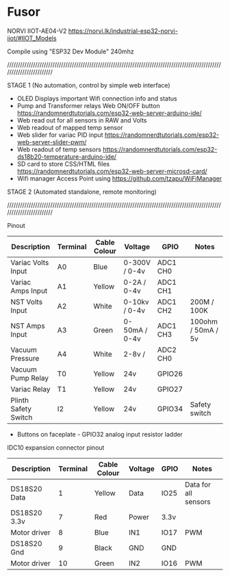 # Fusor

NORVI IIOT-AE04-V2
https://norvi.lk/industrial-esp32-norvi-iiot/#IIOT_Models

Compile using "ESP32 Dev Module" 240mhz 

////////////////////////////////////////////////////////////////////////////////////////////////////////////////////////

STAGE 1 (No automation, control by simple web interface)

- OLED Displays important Wifi connection info and status
- Pump and Transformer relays Web ON/OFF button https://randomnerdtutorials.com/esp32-web-server-arduino-ide/
- Web read out for all sensors in RAW and Volts 
- Web readout of mapped temp sensor 
- Web slider for variac PID input https://randomnerdtutorials.com/esp32-web-server-slider-pwm/
- Web readout of temp sensors https://randomnerdtutorials.com/esp32-ds18b20-temperature-arduino-ide/
- SD card to store CSS/HTML files https://randomnerdtutorials.com/esp32-web-server-microsd-card/
- Wifi manager Access Point using https://github.com/tzapu/WiFiManager

STAGE 2 (Automated standalone, remote monitoring)


////////////////////////////////////////////////////////////////////////////////////////////////////////////////////////

Pinout

| Description          | Terminal | Cable Colour | Voltage        | GPIO     | Notes              |
|----------------------|----------|--------------|----------------|----------|--------------------|
| Variac Volts Input   | A0       | Blue         | 0-300V / 0-4v  | ADC1 CH0 |                    |
| Variac Amps Input    | A1       | Yellow       | 0-2A / 0-4v    | ADC1 CH1 |                    |
| NST Volts Input      | A2       | White        | 0-10kv / 0-4v  | ADC1 CH2 | 200M / 100K        |
| NST Amps Input       | A3       | Green        | 0-50mA / 0-4v  | ADC1 CH3 | 100ohm / 50mA / 5v |
| Vacuum Pressure      | A4       | White        | 2-8v /         | ADC2 CH0 |                    |
| Vacuum Pump Relay    | T0       | Yellow       | 24v            | GPIO26   |                    |
| Variac Relay         | T1       | Yellow       | 24v            | GPIO27   |                    |
| Plinth Safety Switch | I2       | Yellow       | 24v            | GPIO34   | Safety switch      |

- Buttons on faceplate - GPIO32 analog input resistor ladder

IDC10 expansion connector pinout

| Description  | Terminal | Cable Colour | Voltage  | GPIO | Notes                |
|--------------|----------|--------------|----------|------|----------------------|
| DS18S20 Data | 1        | Yellow       | Data     | IO25 | Data for all sensors |
| DS18S20 3.3v | 7        | Red          | Power    | 3.3v |                      |
| Motor driver | 8        | Blue         | IN1      | IO17 | PWM                  |
| DS18S20 Gnd  | 9        | Black        | GND      | GND  |                      |
| Motor driver | 10       | Green        | IN2      | IO16 | PWM                  |



